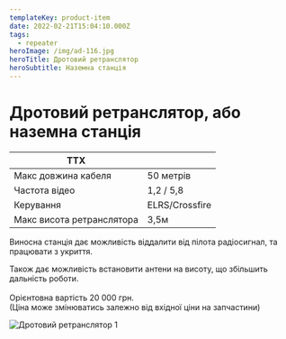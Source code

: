 ```yaml
---
templateKey: product-item
date: 2022-02-21T15:04:10.000Z
tags:
  - repeater
heroImage: /img/ad-116.jpg
heroTitle: Дротовий ретранслятор
heroSubtitle: Наземна станція
---
```

# Дротовий ретранслятор, або наземна станція

| ТТХ                       |                |
| ------------------------- | -------------- |
| Макс довжина кабеля       | 50 метрів      |
| Частота відео             | 1,2 / 5,8      |
| Керування                 | ELRS/Crossfire |
| Макс висота ретранслятора | 3,5м           |

Виносна станція дає можливість віддалити від пілота радіосигнал, та працювати з укриття.

Також дає можливість встановити антени на висоту, що збільшить дальність роботи.\
\
Орієнтовна вартість 20 000 грн.\
(Ціна може змінюватись залежно від вхідної ціни на запчастини)

![Дротовий ретранслятор 1](/img/ad-002.jpg)